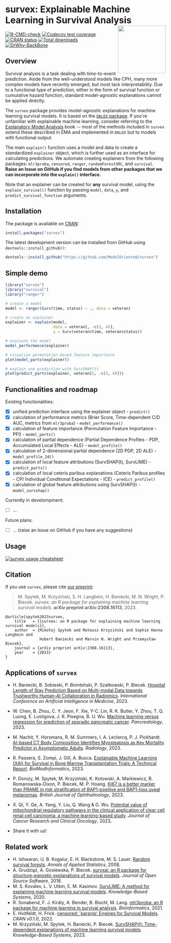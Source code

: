 # survex: Explainable Machine Learning in Survival Analysis <img src="man/figures/survex.png" align="right" width="150px"/>

[![R-CMD-check](https://github.com/ModelOriented/survex/actions/workflows/R-CMD-check.yaml/badge.svg)](https://github.com/ModelOriented/survex/actions/workflows/R-CMD-check.yaml)
[![Codecov test coverage](https://codecov.io/gh/ModelOriented/survex/branch/main/graph/badge.svg)](https://app.codecov.io/gh/ModelOriented/survex?branch=main)
[![CRAN status](https://www.r-pkg.org/badges/version/survex)](https://cran.r-project.org/package=survex)
[![Total downloads](https://cranlogs.r-pkg.org/badges/grand-total/survex?color=orange)](https://cranlogs.r-pkg.org/badges/grand-total/survex)
[![DrWhy-BackBone](https://img.shields.io/badge/DrWhy-BackBone-373589)](http://drwhy.ai/#BackBone)


## Overview 

Survival analysis is a task dealing with time-to-event prediction. Aside from the well-understood models like CPH, many more complex models have recently emerged, but most lack interpretability. Due to a functional type of prediction, either in the form of survival function or cumulative hazard function, standard model-agnostic explanations cannot be applied directly.

The `survex` package provides model-agnostic explanations for machine learning survival models. It is based on the [`DALEX` package](https://github.com/ModelOriented/DALEX). If you're unfamiliar with explainable machine learning, consider referring to the [Explanatory Model Analysis](https://ema.drwhy.ai) book -- most of the methods included in `survex` extend these described in EMA and implemented in `DALEX` but to models with functional output. 

The main `explain()` function uses a model and data to create a standardized `explainer` object, which is further used as an interface for calculating predictions. We automate creating explainers from the following packages: `mlr3proba`, `censored`, `ranger`, `randomForestSRC`, and `survival`. **Raise an Issue on GitHub if you find models from other packages that we can incorporate into the `explain()` interface.**

Note that an explainer can be created for **any** survival model, using the `explain_survival()` function by passing `model`, `data`, `y`, and `predict_survival_function` arguments.


## Installation

The package is available on [CRAN](https://cran.r-project.org/package=survex):

```r
install.packages("survex")
```

The latest development version can be installed from GitHub using `devtools::install_github()`:

```r
devtools::install_github("https://github.com/ModelOriented/survex")
```

## Simple demo

```r
library("survex")
library("survival")
library("ranger")

# create a model
model <- ranger(Surv(time, status) ~ ., data = veteran)

# create an explainer
explainer <- explain(model, 
                     data = veteran[, -c(3, 4)],
                     y = Surv(veteran$time, veteran$status))

# evaluate the model
model_performance(explainer)

# visualize permutation-based feature importance
plot(model_parts(explainer))

# explain one prediction with SurvSHAP(t)
plot(predict_parts(explainer, veteran[1, -c(3, 4)]))
```

## Functionalities and roadmap

Existing functionalities:
- [x] unified prediction interface using the explainer object - `predict()`
- [x] calculation of performance metrics (Brier Score, Time-dependent C/D AUC, metrics from `mlr3proba`) - `model_performance()`
- [x] calculation of feature importance (Permutation Feature Importance - PFI) - `model_parts()`
- [x] calculation of partial dependence (Partial Dependence Profiles - PDP, Accumulated Local Effects - ALE) - `model_profile()`
- [x] calculation of 2-dimensional partial dependence (2D PDP, 2D ALE) - `model_profile_2d()`
- [x] calculation of local feature attributions (SurvSHAP(t), SurvLIME) - `predict_parts()`
- [x] calculation of local ceteris paribus explanations (Ceteris Paribus profiles - CP/ Individual Conditional Expectations - ICE) - `predict_profile()`
- [x] calculation of global feature attributions using SurvSHAP(t) - `model_survshap()`

Currently in develompment:
- [ ] ...

Future plans:
- [ ] ... (raise an Issue on GitHub if you have any suggestions)

## Usage

[![`survex` usage cheatsheet](man/figures/cheatsheet.png)](https://github.com/ModelOriented/survex/blob/main/misc/cheatsheet.pdf)


## Citation

If you use `survex`, please cite [our preprint](https://arxiv.org/abs/2308.16113):

> M. Spytek, M. Krzyziński, S. H. Langbein, H. Baniecki, M. N. Wright, P. Biecek. *survex: an R package for explaining machine learning survival models*. **arXiv preprint arXiv:2308.16113**, 2023.

```
@article{spytek2023survex,
    title   = {{survex: an R package for explaining machine learning survival models}},
    author  = {Mikołaj Spytek and Mateusz Krzyziński and Sophie Hanna Langbein and
               Hubert Baniecki and Marvin N. Wright and Przemysław Biecek},
    journal = {arXiv preprint arXiv:2308.16113},
    year    = {2023}
}
```

## Applications of `survex`

- H. Baniecki, B. Sobieski, P. Bombiński, P. Szatkowski, P. Biecek. [Hospital Length of Stay Prediction Based on Multi-modal Data towards Trustworthy Human-AI Collaboration in Radiomics](https://arxiv.org/abs/2303.09817). *International Conference on Artificial Intelligence in Medicine*, 2023.
- W. Chen, B. Zhou, C. Y. Jeon, F. Xie, Y-C. Lin, R. K. Butler, Y. Zhou, T. Q. Luong, E. Lustigova, J. R. Pisegna, B. U. Wu. [Machine learning versus regression for prediction of sporadic pancreatic cancer](https://doi.org/10.1016/j.pan.2023.04.009). *Pancreatology*, 2023.
- M. Nachit, Y. Horsmans, R. M. Summers, I. A. Leclercq, P. J. Pickhardt. [AI-based CT Body Composition Identifies Myosteatosis as Key Mortality Predictor in Asymptomatic Adults](https://doi.org/10.1148/radiol.222008). *Radiology*, 2023.
- R. Passera, S. Zompi, J. Gill, A. Busca. [Explainable Machine Learning (XAI) for Survival in Bone Marrow Transplantation Trials: A Technical Report](https://doi.org/10.3390/biomedinformatics3030048). *BioMedInformatics*, 2023.
- P. Donizy, M. Spytek, M. Krzyziński, K. Kotowski, A. Markiewicz, B. Romanowska-Dixon, P. Biecek, M. P. Hoang. [Ki67 is a better marker than PRAME in risk stratification of BAP1-positive and BAP1-loss uveal melanomas](http://dx.doi.org/10.1136/bjo-2023-323816). *British Journal of Ophthalmology*, 2023.
- X. Qi, Y. Ge, A. Yang, Y. Liu, Q. Wang & G. Wu. [Potential value of mitochondrial regulatory pathways in the clinical application of clear cell renal cell carcinoma: a machine learning-based study](https://doi.org/10.1007/s00432-023-05393-8). *Journal of Cancer Research and Clinical Oncology*, 2023.

- Share it with us!

## Related work

- H. Ishwaran, U. B. Kogalur, E. H. Blackstone, M. S. Lauer. [Random survival forests](https://doi.org/10.1214/08-AOAS169). *Annals of Applied Statistics*, 2008.
- A. Grudziąż, A. Gosiewska, P. Biecek. [survxai: an R package for structure-agnostic explanations of survival models](https://doi.org/10.21105/joss.00961). *Journal of Open Source Software*, 2018.
- M. S. Kovalev, L. V. Utkin, E. M. Kasimov. [SurvLIME: A method for explaining machine learning survival models](https://doi.org/10.1016/j.knosys.2020.106164). *Knowledge-Based Systems*, 2020.
- R. Sonabend, F. J. Király, A. Bender, B. Bischl, M. Lang. [mlr3proba: an R package for machine learning in survival analysis](https://doi.org/10.1093/bioinformatics/btab039). *Bioinformatics*, 2021.
- E. Hvitfeldt, H. Frick. [censored: 'parsnip' Engines for Survival Models](https://github.com/tidymodels/censored). *CRAN v0.1.0*, 2022.
- M. Krzyziński, M. Spytek, H. Baniecki, P. Biecek. [SurvSHAP(t): Time-dependent explanations of machine learning survival models](https://doi.org/10.1016/j.knosys.2022.110234). *Knowledge-Based Systems*, 2023.
